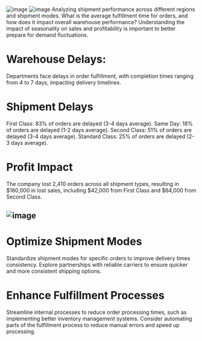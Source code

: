 ![image](https://github.com/user-attachments/assets/b25c5efa-0241-4db1-b831-79a6c646ad88)
  ![image](https://github.com/user-attachments/assets/5a9ef71b-8634-40d4-8cf3-3390b6e91c63)
  Analyzing shipment performance across different regions and shipment modes.
  What is the average fulfillment time for orders, and how does it impact overall warehouse performance?
  Understanding the impact of seasonality on sales and profitability is important to better prepare for demand fluctuations.
# Warehouse Delays:
Departments face delays in order fulfillment, with completion times ranging from 4 to 7 days, impacting delivery timelines.
# Shipment Delays
  First Class: 83% of orders are delayed (3-4 days average).
  Same Day: 18% of orders are delayed (1-2 days average).
  Second Class: 51% of orders are delayed (3-4 days average).
  Standard Class: 25% of orders are delayed (2-3 days average).
# Profit Impact 
The company lost 2,410 orders across all shipment types, resulting in $160,000 in lost sales, including $42,000 from First Class and $64,000 from Second Class.

## ![image](https://github.com/user-attachments/assets/521d5e05-df4e-45ac-9fb3-598f4bf07c62)
# Optimize Shipment Modes

  Standardize shipment modes for specific orders to improve delivery times consistency.
  Explore partnerships with reliable carriers to ensure quicker and more consistent shipping options.

# Enhance Fulfillment Processes

  Streamline internal processes to reduce order processing times, such as implementing better inventory management systems.
  Consider automating parts of the fulfillment process to reduce manual errors and speed up processing.





